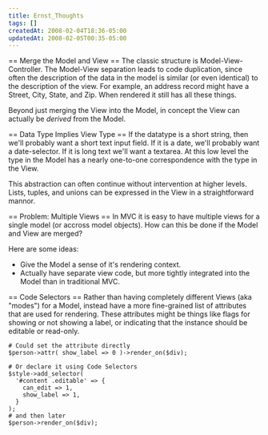 ```yaml
---
title: Ernst_Thoughts
tags: []
createdAt: 2008-02-04T18:36-05:00
updatedAt: 2008-02-05T00:35-05:00
---
```


== Merge the Model and View ==
The classic structure is Model-View-Controller. The Model-View separation leads to code duplication, since often the description of the data in the model is similar (or even identical) to the description of the view. For example, an address record might have a Street, City, State, and Zip. When rendered it still has all these things.

Beyond just merging the View into the Model, in concept the View can actually be <i>derived</i> from the Model.

== Data Type Implies View Type ==
If the datatype is a short string, then we'll probably want a short text input field. If it is a date, we'll probably want a date-selector. If it is long text we'll want a textarea. At this low level the type in the Model has a nearly one-to-one correspondence with the type in the View.

This abstraction can often continue without intervention at higher levels. Lists, tuples, and unions can be expressed in the View in a straightforward mannor.

== Problem: Multiple Views ==
In MVC it is easy to have multiple views for a single model (or accross model objects). How can this be done if the Model and View are merged?

Here are some ideas:
* Give the Model a sense of it's rendering context.
* Actually have separate view code, but more tightly integrated into the Model than in traditional MVC.

== Code Selectors ==
Rather than having completely different Views (aka "modes") for a Model, instead have a more fine-grained list of attributes that are used for rendering. These attributes might be things like flags for showing or not showing a label, or indicating that the instance should be editable or read-only.

```
# Could set the attribute directly
$person->attr( show_label => 0 )->render_on($div);

# Or declare it using Code Selectors
$style->add_selector(
  '#content .editable' => {
    can_edit => 1,
    show_label => 1,
  }
);
# and then later
$person->render_on($div);
```


